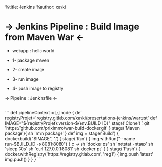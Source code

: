 %title: Jenkins
%author: xavki

-> Jenkins Pipeline : Build Image from Maven War <-
========

* webapp : hello world

* 1- package maven

* 2- create image

* 3- run image

* 4- push image to registry



-> Pipeline : Jenkinsfile <-

<br>
```
def pipelineContext = [:]
node {
   def registryProjet='registry.gitlab.com/xavki/presentations-jenkins/wartest'
   def IMAGE="${registryProjet}:version-${env.BUILD_ID}"
    stage('Clone') {
          git 'https://github.com/priximmo/war-build-docker.git'
    }
    stage('Maven package'){
            sh 'mvn package'
    }
    def img = stage('Build') {
          docker.build("$IMAGE",  '.')
    }
    stage('Run') {
            img.withRun("--name run-$BUILD_ID -p 8081:8080") { c ->
            sh 'docker ps'
            sh 'netstat -ntaup'
            sh 'sleep 30s'
            sh 'curl 127.0.0.1:8081'
            sh 'docker ps'
          }
    }
    stage('Push') {
          docker.withRegistry('https://registry.gitlab.com', 'reg1') {
              img.push 'latest'
              img.push()
          }
    }
}
```
